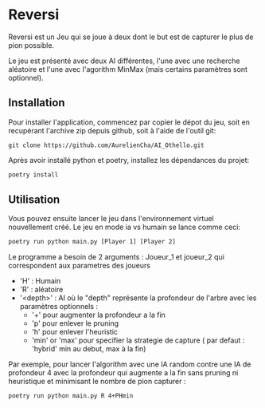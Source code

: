 # Reversi

Reversi est un Jeu qui se joue à deux dont le but est de capturer le plus de pion possible.

Le jeu est présenté avec deux AI différentes, l'une avec une recherche aléatoire et l'une avec l'agorithm MinMax (mais certains paramètres sont optionnel).


## Installation

Pour installer l'application, commencez par copier le dépot du jeu,
soit en recupérant l'archive zip depuis github, soit à l'aide de l'outil git:
```
git clone https://github.com/AurelienCha/AI_Othello.git
```

Après avoir installé python et poetry, installez les dépendances du projet:

```bash
poetry install
```

## Utilisation

Vous pouvez ensuite lancer le jeu dans l'environnement virtuel nouvellement créé.
Le jeu en mode ia vs humain se lance comme ceci:
```bash
poetry run python main.py [Player 1] [Player 2]
```
Le programme a besoin de 2 arguments : Joueur_1 et joueur_2 qui correspondent aux parametres des joueurs 
 - 'H' : Humain
 - 'R' : aléatoire
 - '\<depth\>' : AI où le "depth" représente la profondeur de l'arbre avec les paramètres optionnels : 
    - '+' pour augmenter la profondeur a la fin
    - 'p' pour enlever le pruning
    - 'h' pour enlever l'heuristic
    - 'min' or 'max' pour specifier la strategie de capture ( par defaut : 'hybrid' min au debut, max à la fin)

Par exemple, pour lancer l'algorithm avec une IA random contre une IA de profondeur 4 avec la profondeur qui augmente a la fin sans pruning ni heuristique et minimisant le nombre de pion capturer :
```bash
poetry run python main.py R 4+PHmin
```

